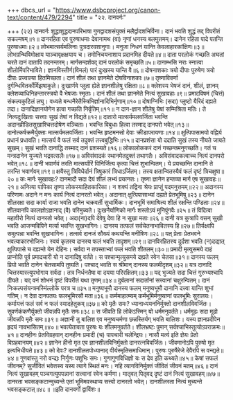 +++
dbcs_url = "https://www.dsbcproject.org/canon-text/content/479/2294"
title = "२२. दानवर्गः"

+++
(२२) दानवर्गः
शुद्धाशुद्धदानपरिभाषा
गुणद्वादशसंयुक्तं मलैर्द्वादशभिर्विना। 
दानं भवति शुद्धं तद् विपरीतं सकल्मषम्॥१॥
दानरहिता एव पुरुषाधमाः 
देवानामथ (वा) नृणां धनस्य बलमुत्तमम्। 
दानेन रहिता पादे पतन्ति पुरुषाधमाः॥२॥
लोभमात्सर्यमलिनाः पुत्रदारवशानुगाः। 
मनुजा निधनं यान्ति केवलाहारकांक्षिणः॥३॥
लोभग्रन्थिविमोक्षाय याञ्चावृक्षक्षयाय च। 
तमोनिचयनाशाय प्रदानमिह दीयते॥४॥
दाता परलोकं गच्छति 
अघतां चरते दानं दातापि तदनन्तरम्। 
मार्गसन्दर्शवद् दानं परलोकं समृच्छति॥५॥
दानाम्भसि नराः स्नात्वा शीलोर्मिपरिभाविते। 
ज्ञानविस्तीर्ण(विमलं) पारं दुःखस्य यान्ति वै॥६॥
दोषनाशकाः त्रयो दीपाः 
पुरुषेण त्रयो दीपाः प्रज्वाल्या हितमिच्छता। 
दानं शीलं तथा ज्ञानमेते दोषविनाशकाः॥७॥
तृष्णाविवर्णा दुर्गन्धिवितर्कोर्मिझषाकुले। 
दुःखार्णवे प्लुता ह्येते ज्ञानशीलेषु रक्षिताः॥८॥
क्लेशस्य भेषजं दानं, शीलं, ज्ञानम् 
क्लेशव्याधिनिहन्तारस्त्रयो वै भेषजाः स्मृताः। 
दानं शीलं तथा ज्ञानमेते नित्यं सुखावहाः॥९॥
प्रमादविषमं (चित्तं) संकल्पकुटिलं लघु। 
वध्यते बन्धनैरेतैस्त्रिभिर्ज्ञानादिभिर्नृणाम्॥१०॥
दोषाग्निभिः (सदा) प्लुष्टो यैरिदं दह्यते तदा। 
दानादिज्ञानयोगेन हत्वा गच्छति निर्वृतिम्॥११॥
न दान-ज्ञान शीलेषु येषां सम्मिश्रिता मतिः। 
ते नित्यदुःखिताः सत्त्वाः सुखं तेषां न विद्यते॥१२॥
दातारो मात्सर्यमलवर्जिता भवन्ति 
अदानव्रीडितसुखाश्चित्तदोषेण वञ्चिताः। 
भवन्ति विबुधाः हित्वा तस्माद् दानपरो भवेत्॥१३॥
दानोत्कर्षक्रमैर्युक्ताः मात्सर्यमलवर्जिताः।
भवन्ति हृष्टमनसो देवाः क्रीडापरायणाः॥१४॥
क्षुत्पिपासामयो वह्निर्य प्रधानं प्रधावति। 
मात्सर्य वै फलं सर्व तदुक्तं तत्त्वबुद्धिभिः॥१५॥
दानप्रशंसा
यो ददाति सुखं तस्य नीयते जायते सुखम्। 
सुखं भवति दानाद्धि तस्माद् दानं प्रशस्यते॥१६॥
लोकालोककरं दानं गच्छन्तमनुगच्छति। 
गतं च मन्त्रदानेन युज्यते भद्रवत्सलैः॥१७॥
अविसंवादकं स्थानमेतदुक्तं तथागतैः। 
अविसंवादकत्वाच्च नित्यं दानपरो भवेत्॥१८॥
दानी भवार्णवं तरति 
मात्सर्यारिं विनिर्जित्य कृत्वा चित्तं शुभान्वितम्। 
ये प्रयच्छन्ति दानानि ते तरन्ति भवार्णवम्॥१९॥
क्षयैस्तु त्रिविधैर्दानं त्रिषुकारं त्रिधाऽर्जितम्। 
तस्य क्षतान्वितस्यैवं फलं दृष्टं त्रिचक्षुषा॥२०॥
कः मार्गः सुखावहः?
दानमादौ सदा देयं शीलं लभ्यं प्रयत्नतः। 
तृष्णा ज्ञानेन हन्तव्या मार्ग एष सुखावहः॥२१॥
अनित्या पापिका तृष्णा लोकस्याहितकारिका। 
न शक्यं तद्विना श्रेयः प्राप्तुं पदमनुत्तमम्॥२२॥
अदानस्य परिणामः 
अदाने न मनः कार्य नित्यं दानरतो भवेत्। 
अदानात् क्षुत्पिपासाभ्यां दह्यते प्रेतभूमिषु॥२३॥
दानेन शीलरक्षा सदा कार्या 
राजा भवति दानेन चक्रवर्ती सुधार्मिकः। 
दानभूमिं समाश्रित्य शीलं रक्षन्ति पण्डिताः॥२४॥
शीलवानपि कालज्ञोऽज्ञानाद् (वै) परिमुच्यते। 
दुःखनैर्याणिको मार्गः शस्तोऽयं मुनिपुंगवैः॥२५॥
तं विदित्वा महावीरो नित्यं दानरतो भवेत्। 
अदा(ना)दपि देवेषु देवा हि न सुखा मताः॥२६॥
दानी यत्र कुत्रापि वसन् सुखी भवति 
आजन्मविपिने मर्त्या भवन्ति सुखभागिनः। 
दानस्य तत्फलं सर्वचेतनाभावितस्य हि॥२७॥
तिर्यक्ष्वपि समुत्पन्ना भवन्ति सुखभागिनः। 
तत्सर्व दानजं सौख्यं कथयन्ति मनीषिणः॥२८॥
यत् प्रेताः प्रेतभवने भवत्याकारभोजिनः। 
स्वयं कृतस्य दानस्य फलं भवति तादृशम्॥२९॥
दानविरहितस्य दुर्दशा भवति 
(न)दद्यात् क्षुत्पिपासे च दह्यन्ते येन देहिनः। 
सर्वदा न तपस्ताभ्यां फलं भवति शीतलम्॥३०॥
प्रमादी मृत्युसमये दाहं प्राप्नोति 
पूर्व प्रमादचारी यो न दानादिषु वर्तते। 
स पश्चान्मृत्युसमये दह्यते स्वेन चेतसा॥३१॥
दानस्य फलम् 
प्रियो भवति दानेन चेतसामपि तुष्यति। 
पश्चाद् भवति स श्रीमान् दानस्य फलमीदृशम्॥३२॥
यत्र दानादि चित्तस्यास्त्युपभोगाय सर्वदा। 
तत्र निर्धनतैषा वा दयया परिरक्षितम्॥३३॥
यद् भुज्यते सदा चित्तं गुरुभ्यश्चापि दीयते। 
यद् वनं शोभनं दृष्टं विपरीतं यथा तृणम्॥३४॥
दुर्बलानां सदार्तानां सत्त्वानां चक्षुरन्वितम्। 
दानं निःकल्पसंयन्त्रमस्मिंल्लोके परत्र च॥३५॥
मनुष्यभूमौ दानस्य फलम् 
मनुष्यभूमौ दानानि दत्त्वा यान्ति शुभां गतिम्। 
न देवा दानपतयः फलभूमिरसौ मता॥३६॥
कर्ममाहात्म्यम् 
कर्मभूमिर्मनुष्याणां फलभूमिः सुरालयः। 
कर्मायत्तं फलं सर्व न फलं स्यादहेतुकम्॥३७॥
को मृतैः समः?
ध्यानाध्ययननिर्मुक्तो दानशीलविवर्जितः। 
सुवर्णकंकणैर्युक्तो जीवन्नपि मृतैः समः॥३८॥
स जीवति हि लोकेऽस्मिन् यो धर्ममनुवर्तते। 
धर्ममूढः सदा मूढो जीवन्नपि मृतैः समः॥३९॥
अज्ञानी तु बालिश एव 
मनुष्यचर्मणा छन्नस्तिर्यग् भवति बालिशः। 
यस्य ज्ञानप्रदीपेन हृदयं नावभासितम्॥४०॥
भवत्येतावता पुरुषः यः शीलमनुवर्तते। 
शीलभ्रष्टः पुमान् सर्वश्चाभिस्तुत्योऽपराक्रमः॥४१॥
दानहीनः प्रेतविग्रहवान् 
दानहीनः प्रमादी (च) पापचारी चलेन्द्रियः। 
नासौ मर्त्य इति ज्ञेयः प्रेतो विग्रहवानयम्॥४२॥
ज्ञानेन हीनो मृत एव 
ज्ञानशीलविनिर्मुक्तो दानरत्नविवर्जितः। 
जीवमानोऽपि पुरुषो मृत इत्यभिधीयते॥४३॥
को देवः?
दानशीलतपोध्यानाद् वीर्यस्मृतिसमाधिमान्। 
पुरुषः पुरुषैरेजे देवैरपि स वन्द्यते॥४४॥
गुणवांस्तु नरो वन्द्यः निर्गुणः पशुभिः समः। 
गुणागुणविधिज्ञो यः स देव इति कथ्यते॥४५॥
केषां सफलं जीवनम्?
सुजीवितं भवेत्तस्य यस्य त्यागे स्थितं मनः। 
नहि त्यागविनिर्मुक्तं जीवितं जीवनं मतम्॥४६॥
दानं नित्यं सुखावहम् 
पञ्चगत्युपपन्नानां सत्त्वानां स्वेन कर्मणा। 
मातृवत् पितृवद् दृष्टं दानं नित्यं सुखावहम्॥४७॥
दानरता भवसङ्कटान्मुच्यन्ते 
एतां भूमिमवस्थाप्य सत्त्वो दानरतो भवेत्। 
दानशीलरता नित्यं मुच्यन्ते भवसङ्कटात्॥४८॥
॥इति दानवर्गो द्वाविंशः॥

